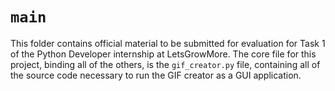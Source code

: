 # **`main`**
This folder contains official material to be submitted for evaluation for Task 1 of the Python Developer internship at LetsGrowMore. The core file for this project, binding all of the others, is the `gif_creator.py` file, containing all of the source code necessary to run the GIF creator as a GUI application.